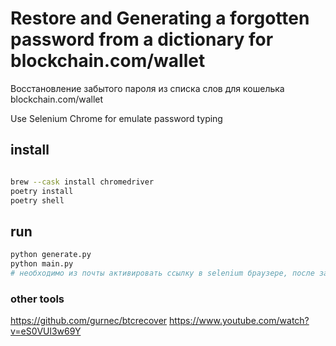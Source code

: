 #  Restore and Generating a forgotten password from a dictionary for blockchain.com/wallet

Восстановление забытого пароля из списка слов для кошелька blockchain.com/wallet

Use Selenium Chrome for emulate password typing 

## install

```bash

brew --cask install chromedriver
poetry install
poetry shell

```

## run

```bash
python generate.py
python main.py
# необходимо из почты активировать ссылку в selenium браузере, после запуска main

```

### other tools

https://github.com/gurnec/btcrecover
https://www.youtube.com/watch?v=eS0VUl3w69Y

